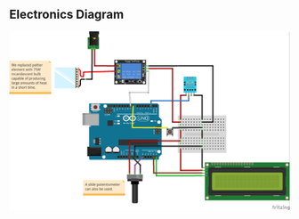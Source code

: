 ## Electronics Diagram

![Arduino diagram](https://github.com/FOSH-following-demand/Incubator/blob/master/hardware/electronics/incubator_bb.jpg)
  
